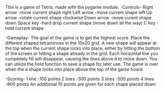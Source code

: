 This is a game of Tetris, made with the pygame module.
-Controls-
Right arrow -move current shape right
Left arrow  -move current shape left
Up arrow    -rotate current shape clockwise
Down arrow  -move curent shape down
Space key   -hard drop current shape (move down all the way)
C key       -hold current shape

-Gameplay-
The goal of the game is to get the highest score. Place the different shaped tetraminoes in the 10x20 grid. A new shape will appear at the top when the current shape locks into place, either by hitting the bottom of the screen or hitting a shape already in the grid.
Each horizontal line you completely fill will disappear, causing the lines above it to move down.
You can utilize the hold function to save a shape for later use.
The game is over when the a shape locks into place above the top of the game board.

-Scoring-
1 line  -100 points
2 lines -300 points
3 lines -500 points
4 lines -800 points
An additional 10 points are given for each shape placed down.
